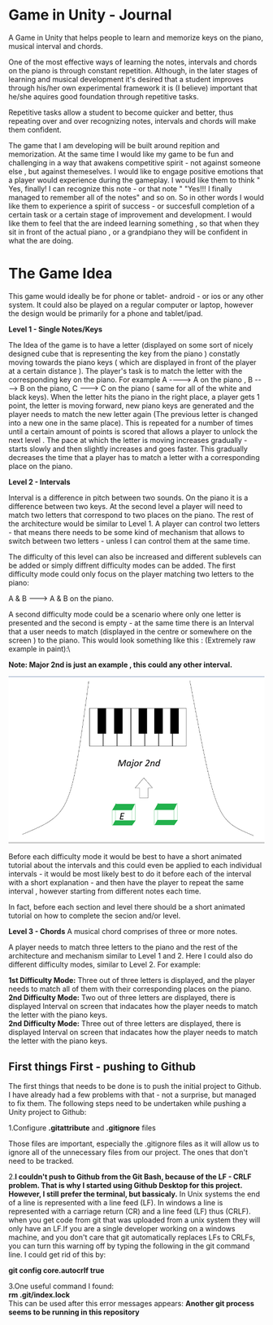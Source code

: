 # Game in Unity - Journal 

A Game in Unity that helps people to learn and memorize keys on the piano, musical interval and chords.

One of the most effective ways of learning the notes, intervals and chords on the piano is through constant repetition. Although, in the later stages of learning and musical development it's desired that a student improves through his/her own experimental framework it is (I believe) important that he/she aquires good foundation through repetitive tasks.

Repetitive tasks allow a student to become quicker and better, thus repeating over and over recognizing notes, intervals and chords will make them confident. 

The game that I am developing will be built around repition and memorization. At the same time I would like my game to be fun and challenging in a way that awakens competitive spirit - not against someone else , but against themeselves. I would like to engage positive emotions that a player would experience during the gameplay. I would like them to think " Yes, finally! I can recognize this note - or that note " "Yes!!! I finally managed to remember all of the notes" and so on. So in other words I would like them to experience a spirit of success - or succesfull completion of a certain task or a certain stage of improvement and development. I would like them to feel that the are indeed learning something , so that when they sit in front of the actual piano , or a grandpiano they will be confident in what the are doing.

# The Game Idea

This game would ideally be for  phone or tablet- android - or ios or any other system. It could also be played on a regular computer or laptop, however the design would be primarily for a phone and tablet/ipad.

**Level 1 - Single Notes/Keys**

The Idea of the game is to have a letter (displayed on some sort of nicely designed cube that is representing the key from the piano ) constatly moving towards the piano keys  ( which are displayed in front of the player at a certain distance ). The player's task is to match the letter with the corresponding key on the piano. For example A ----> A on the piano , B ----> B on the piano, C ---> C on the piano ( same for all of the white and black keys). When the letter hits the piano in the right place, a player gets 1 point, the letter is moving forward, new piano keys are generated and the player needs to match the new letter again (The previous letter is changed into a new one in the same place). This is repeated for a number of times until a certain amount of points is scored that allows a player to unlock the next level . The pace at which the letter is moving increases gradually - starts slowly and then slightly increases and goes faster. This gradually  decreases the time that a player has to match a letter with a corresponding place on the piano.

**Level 2 - Intervals**

Interval is a difference in pitch between two sounds. On the piano it is a difference between two keys. 
At the second level a player will need to match two letters that correspond to two places on the piano. The rest of the architecture would be similar to Level 1. A player can control two letters - that means there needs to be some kind of mechanism that allows to switch between two letters - unless I can control them at the same time. 

The difficulty of this level can also be increased and different sublevels can be added or simply diffrent difficulty modes can be added. The first difficulty mode could only focus on the player matching two letters to the piano: 

A & B ---> A & B on the piano.

A second difficulty mode could be a scenario where only one letter is presented and the second is empty - at the same time there is an Interval that a user needs to match (displayed in the centre or somewhere on the screen ) to the piano. This would look something like this : (Extremely raw example in paint):\

**Note: Major 2nd is just an example , this could any other interval.**

![](Images/Level2.png)




Before each difficulty mode it would be best to have a short animated tutorial about the intervals and this could even be applied to each individual intervals - it would be most likely best to do it before each of the interval with a short explanation - and then have the player to repeat the same interval , however starting from different notes each time. 

In fact, before each section and level there should be a short animated tutorial on how to complete the secion and/or level. 




**Level 3 - Chords**
A musical chord comprises of three or more notes. 

A player needs to match three letters to the piano and the rest of the architecture and mechanism similar to Level 1 and 2. Here I could also do different difficulty modes, similar to Level 2. For example: 

**1st Difficulty Mode:** Three out of three letters is displayed, and the player needs to match all of them with their corresponding places on the piano.\
**2nd Difficulty Mode:** Two out of three letters are displayed, there is displayed Interval on screen that indacates how the player needs to match the letter with the piano keys.\
**2nd Difficulty Mode:** Three out of three letters are displayed, there is displayed Interval on screen that indacates how the player needs to match the letter with the piano keys.



## First things First - pushing to Github 
The first things that needs to be done is to push the initial project to Github. I have already had a few problems with that - not a surprise, but managed to fix them. The following steps need to be undertaken while pushing a Unity project to Github: 

1.Configure **.gitattribute** and **.gitignore** files 

Those files are important, especially the .gitignore files as it will allow us to ignore all of the unnecessary files from our project. The ones that don't need to be tracked. 


2.**I couldn't push to Github from the Git Bash, because of the LF - CRLF problem. That is why I started using Github Desktop for this project. However, I still prefer the terminal, but bassicaly.** In Unix systems the end of a line is represented with a line feed (LF). In windows a line is represented with a carriage return (CR) and a line feed (LF) thus (CRLF). when you get code from git that was uploaded from a unix system they will only have an LF.If you are a single developer working on a windows machine, and you don't care that git automatically replaces LFs to CRLFs, you can turn this warning off by typing the following in the git command line. I could get rid of this by: 

**git config core.autocrlf true**

3.One useful command I found:\
**rm .git/index.lock**\
This can be used after this error messages appears: **Another git process seems to be running in this repository**




